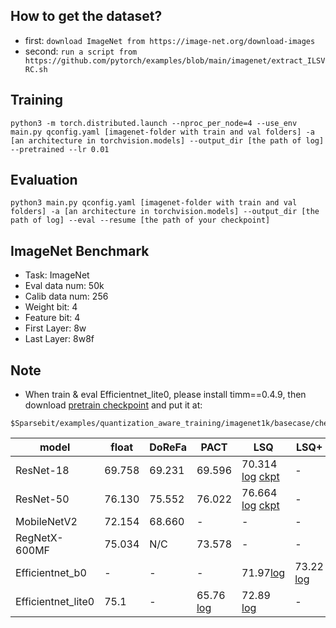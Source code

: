 ## How to get the dataset?
- first: `download ImageNet from https://image-net.org/download-images`
- second: `run a script from https://github.com/pytorch/examples/blob/main/imagenet/extract_ILSVRC.sh`

## Training
```
python3 -m torch.distributed.launch --nproc_per_node=4 --use_env main.py qconfig.yaml [imagenet-folder with train and val folders] -a [an architecture in torchvision.models] --output_dir [the path of log] --pretrained --lr 0.01
```
## Evaluation
```
python3 main.py qconfig.yaml [imagenet-folder with train and val folders] -a [an architecture in torchvision.models] --output_dir [the path of log] --eval --resume [the path of your checkpoint]
```
## ImageNet Benchmark
- Task: ImageNet
- Eval data num: 50k
- Calib data num: 256
- Weight bit: 4
- Feature bit: 4
- First Layer: 8w
- Last Layer: 8w8f

## Note
- When train & eval Efficientnet_lite0, please install timm==0.4.9, then download [pretrain checkpoint](https://drive.google.com/file/d/1IriBhPbgE7G7yN4Ou8zqhsNOqqE3iEZl/view?usp=sharing) and put it at:
```
$Sparsebit/examples/quantization_aware_training/imagenet1k/basecase/checkpoints/
```

|model| float | DoReFa|PACT|LSQ| LSQ+ | 
|---|---|---|---|---| --- | 
|ResNet-18| 69.758 |  69.231 | 69.596 | 70.314 [log](https://drive.google.com/file/d/1FDRiOy4xsRVCQJuqhKPmuNmWok2wRmDs/view?usp=share_link) [ckpt](https://drive.google.com/file/d/1UAo1RAa4DAjVW3aj-1y66wpGNRlhKKd4/view?usp=share_link) | - |
|ResNet-50| 76.130 |75.552|76.022| 76.664 [log](https://drive.google.com/file/d/1C4NSOOmEtpJOOvQ_h6QTUIoC4YCZ5h_x/view?usp=share_link) [ckpt](https://drive.google.com/file/d/1Wcvb4ObVQFKcibxV2BFRy5Vjz1n9jQgM/view?usp=share_link) | - | 
|MobileNetV2| 72.154|  68.660 | -  | - | - | 
|RegNetX-600MF|75.034| N/C | 73.578 | - | - | 
|Efficientnet\_b0 | - | - | - | 71.97[log](https://drive.google.com/file/d/1iDDq-u-85JFZprvWQL_IzqVdj_sT2Diq/view?usp=share_link) | 73.22 [log](https://drive.google.com/file/d/1be5A1STinyirJMZ63h9cVH95E0d0KYxZ/view?usp=share_link) | 
|Efficientnet\_lite0 | 75.1 | - | 65.76 [log](https://drive.google.com/file/d/1i3PYjcuKDRYzfUmcE7yr5XgL0nTmMdyr/view?usp=sharing)| 72.89 [log](https://drive.google.com/file/d/13pjk9WSzgrIi1TD9kemNF129mO5DJYfi/view?usp=sharing)| - |

